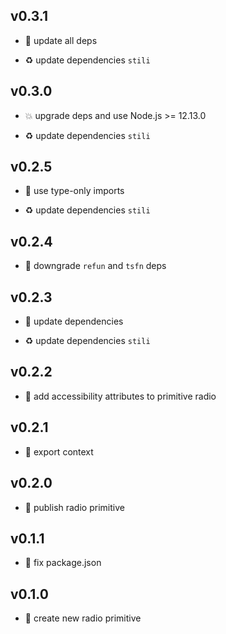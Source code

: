 ## v0.3.1

* 🐞 update all deps

* ♻️ update dependencies `stili`

## v0.3.0

* 💥 upgrade deps and use Node.js >= 12.13.0

* ♻️ update dependencies `stili`

## v0.2.5

* 🐞 use type-only imports

* ♻️ update dependencies `stili`

## v0.2.4

* 🐞 downgrade `refun` and `tsfn` deps

## v0.2.3

* 🐞 update dependencies

* ♻️ update dependencies `stili`

## v0.2.2

* 🐞 add accessibility attributes to primitive radio

## v0.2.1

* 🐞 export context

## v0.2.0

* 🐣 publish radio primitive

## v0.1.1

* 🐞 fix package.json

## v0.1.0

* 🐣 create new radio primitive
